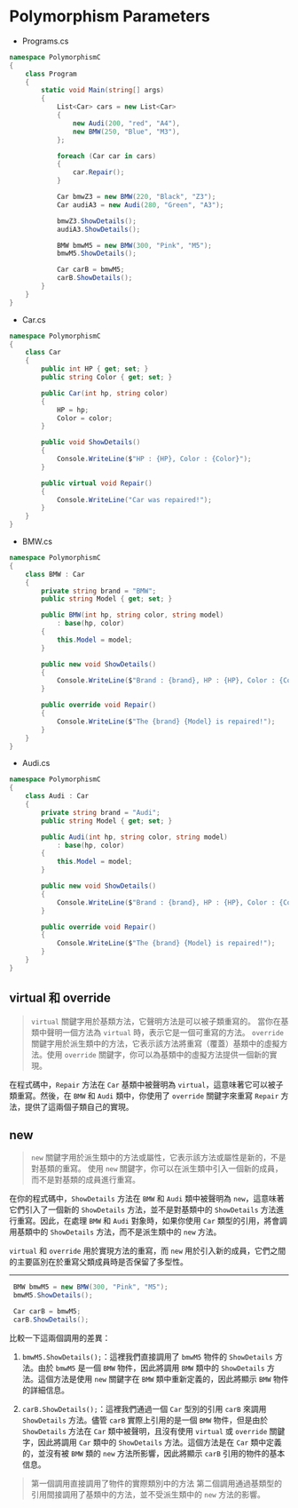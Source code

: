 # Polymorphism Parameters

- Programs.cs

```csharp
namespace PolymorphismC
{
    class Program
    {
        static void Main(string[] args)
        {
            List<Car> cars = new List<Car>
            {
                new Audi(200, "red", "A4"),
                new BMW(250, "Blue", "M3"),
            };

            foreach (Car car in cars)
            {
                car.Repair();
            }

            Car bmwZ3 = new BMW(220, "Black", "Z3");
            Car audiA3 = new Audi(280, "Green", "A3");

            bmwZ3.ShowDetails();
            audiA3.ShowDetails();

            BMW bmwM5 = new BMW(300, "Pink", "M5");
            bmwM5.ShowDetails();

            Car carB = bmwM5;
            carB.ShowDetails();
        }
    }
}
```

- Car.cs

```csharp
namespace PolymorphismC
{
    class Car
    {
        public int HP { get; set; }
        public string Color { get; set; }

        public Car(int hp, string color)
        {
            HP = hp;
            Color = color;
        }

        public void ShowDetails()
        {
            Console.WriteLine($"HP : {HP}, Color : {Color}");
        }

        public virtual void Repair()
        {
            Console.WriteLine("Car was repaired!");
        }
    }
}
```

- BMW.cs

```csharp
namespace PolymorphismC
{
    class BMW : Car
    {
        private string brand = "BMW";
        public string Model { get; set; }

        public BMW(int hp, string color, string model)
            : base(hp, color)
        {
            this.Model = model;
        }

        public new void ShowDetails()
        {
            Console.WriteLine($"Brand : {brand}, HP : {HP}, Color : {Color}");
        }

        public override void Repair()
        {
            Console.WriteLine($"The {brand} {Model} is repaired!");
        }
    }
}
```

- Audi.cs

```csharp
namespace PolymorphismC
{
    class Audi : Car
    {
        private string brand = "Audi";
        public string Model { get; set; }

        public Audi(int hp, string color, string model)
            : base(hp, color)
        {
            this.Model = model;
        }

        public new void ShowDetails()
        {
            Console.WriteLine($"Brand : {brand}, HP : {HP}, Color : {Color}");
        }

        public override void Repair()
        {
            Console.WriteLine($"The {brand} {Model} is repaired!");
        }
    }
}
```

## virtual 和 override

> `virtual` 關鍵字用於基類方法，它聲明方法是可以被子類重寫的。
> 當你在基類中聲明一個方法為 `virtual` 時，表示它是一個可重寫的方法。
> `override` 關鍵字用於派生類中的方法，它表示該方法將重寫（覆蓋）基類中的虛擬方法。使用 `override` 關鍵字，你可以為基類中的虛擬方法提供一個新的實現。

在程式碼中，`Repair` 方法在 `Car` 基類中被聲明為 `virtual`，這意味著它可以被子類重寫。然後，在 `BMW` 和 `Audi` 類中，你使用了 `override` 關鍵字來重寫 `Repair` 方法，提供了這兩個子類自己的實現。

## new

> `new` 關鍵字用於派生類中的方法或屬性，它表示該方法或屬性是新的，不是對基類的重寫。
> 使用 `new` 關鍵字，你可以在派生類中引入一個新的成員，而不是對基類的成員進行重寫。

在你的程式碼中，`ShowDetails` 方法在 `BMW` 和 `Audi` 類中被聲明為 `new`，這意味著它們引入了一個新的 `ShowDetails` 方法，並不是對基類中的 `ShowDetails` 方法進行重寫。因此，在處理 `BMW` 和 `Audi` 對象時，如果你使用 `Car` 類型的引用，將會調用基類中的 `ShowDetails` 方法，而不是派生類中的 `new` 方法。

`virtual` 和 `override` 用於實現方法的重寫，而 `new` 用於引入新的成員，它們之間的主要區別在於重寫父類成員時是否保留了多型性。

---

```csharp
 BMW bmwM5 = new BMW(300, "Pink", "M5");
 bmwM5.ShowDetails();

 Car carB = bmwM5;
 carB.ShowDetails();
```

比較一下這兩個調用的差異：

1. `bmwM5.ShowDetails();`：這裡我們直接調用了 `bmwM5` 物件的 `ShowDetails` 方法。由於 `bmwM5` 是一個 `BMW` 物件，因此將調用 `BMW` 類中的 `ShowDetails` 方法。這個方法是使用 `new` 關鍵字在 `BMW` 類中重新定義的，因此將顯示 `BMW` 物件的詳細信息。

2. `carB.ShowDetails();`：這裡我們通過一個 `Car` 型別的引用 `carB` 來調用 `ShowDetails` 方法。儘管 `carB` 實際上引用的是一個 `BMW` 物件，但是由於 `ShowDetails` 方法在 `Car` 類中被聲明，且沒有使用 `virtual` 或 `override` 關鍵字，因此將調用 `Car` 類中的 `ShowDetails` 方法。這個方法是在 `Car` 類中定義的，並沒有被 `BMW` 類的 `new` 方法所影響，因此將顯示 `carB` 引用的物件的基本信息。

> 第一個調用直接調用了物件的實際類別中的方法
> 第二個調用通過基類型的引用間接調用了基類中的方法，並不受派生類中的 `new` 方法的影響。
